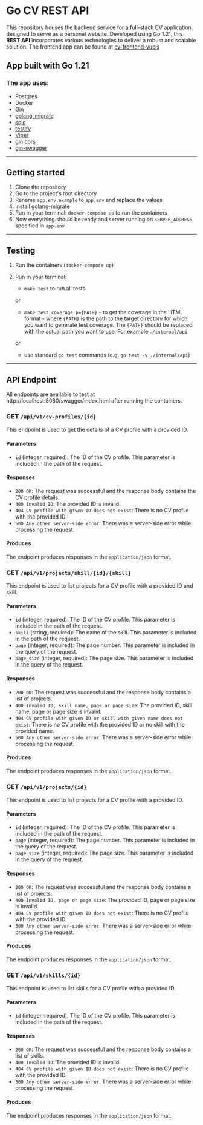 # Go CV REST API


This repository houses the backend service for a full-stack CV application, designed to serve as a personal website. Developed using Go 1.21, this **REST API** incorporates various technologies to deliver a robust and scalable solution.
The frontend app can be found at [cv-frontend-vuejs](https://github.com/aalug/cv-frontend-vuejs)

## App built with Go 1.21

### The app uses:
- Postgres
- Docker
- [Gin](https://github.com/gin-gonic/gin)
- [golang-migrate](https://github.com/golang-migrate/migrate)
- [sqlc](https://github.com/kyleconroy/sqlc)
- [testify](https://github.com/stretchr/testify)
- [Viper](https://github.com/spf13/viper)
- [gin cors](https://github.com/gin-contrib/cors)
- [gin-swagger](https://github.com/swaggo/gin-swagger)
<hr>

## Getting started
1. Clone the repository
2. Go to the project's root directory
3. Rename `app.env.example` to `app.env` and replace the values
4. Install [golang-migrate](https://github.com/golang-migrate/migrate/tree/master/cmd/migrate)
5. Run in your terminal:
`docker-compose up` to run the containers
6. Now everything should be ready and server running on `SERVER_ADDRESS` specified in `app.env`
<hr>

## Testing
1. Run the containers (`docker-compose up`)
2. Run in your terminal:
    - `make test` to run all tests

   or
    - `make test_coverage p={PATH}` - to get the coverage in the HTML format - where `{PATH}` is the path to the target directory for which you want to generate test coverage. The `{PATH}` should be replaced with the actual path you want to use. For example `./internal/api`

   or
    - use standard `go test` commands (e.g. `go test -v ./internal/api`)
<hr>

## API Endpoint
All endpoints are available to test at http://localhost:8080/swagger/index.html after running the containers.


### GET `/api/v1/cv-profiles/{id}`

This endpoint is used to get the details of a CV profile with a provided ID.

#### Parameters

- `id` (integer, required): The ID of the CV profile. This parameter is included in the path of the request.

#### Responses

- `200 OK`: The request was successful and the response body contains the CV profile details.
- `400 Invalid ID`: The provided ID is invalid.
- `404 CV profile with given ID does not exist`: There is no CV profile with the provided ID. 
- `500 Any other server-side error`: There was a server-side error while processing the request.

#### Produces

The endpoint produces responses in the `application/json` format.

### GET `/api/v1/projects/skill/{id}/{skill}`

This endpoint is used to list projects for a CV profile with a provided ID and skill.

#### Parameters

- `id` (integer, required): The ID of the CV profile. This parameter is included in the path of the request.
- `skill` (string, required): The name of the skill. This parameter is included in the path of the request.
- `page` (integer, required): The page number. This parameter is included in the query of the request.
- `page_size` (integer, required): The page size. This parameter is included in the query of the request.

#### Responses

- `200 OK`: The request was successful and the response body contains a list of projects.
- `400 Invalid ID, skill name, page or page size`: The provided ID, skill name, page or page size is invalid. 
- `404 CV profile with given ID or skill with given name does not exist`: There is no CV profile with the provided ID or no skill with the provided name.
- `500 Any other server-side error`: There was a server-side error while processing the request.

#### Produces

The endpoint produces responses in the `application/json` format.

### GET `/api/v1/projects/{id}`

This endpoint is used to list projects for a CV profile with a provided ID.

#### Parameters

- `id` (integer, required): The ID of the CV profile. This parameter is included in the path of the request.
- `page` (integer, required): The page number. This parameter is included in the query of the request.
- `page_size` (integer, required): The page size. This parameter is included in the query of the request.

#### Responses

- `200 OK`: The request was successful and the response body contains a list of projects. 
- `400 Invalid ID, page or page size`: The provided ID, page or page size is invalid.
- `404 CV profile with given ID does not exist`: There is no CV profile with the provided ID.
- `500 Any other server-side error`: There was a server-side error while processing the request.

#### Produces

The endpoint produces responses in the `application/json` format.

### GET `/api/v1/skills/{id}`

This endpoint is used to list skills for a CV profile with a provided ID.

#### Parameters

- `id` (integer, required): The ID of the CV profile. This parameter is included in the path of the request.

#### Responses

- `200 OK`: The request was successful and the response body contains a list of skills. 
- `400 Invalid ID`: The provided ID is invalid.
- `404 CV profile with given ID does not exist`: There is no CV profile with the provided ID.
- `500 Any other server-side error`: There was a server-side error while processing the request.

#### Produces

The endpoint produces responses in the `application/json` format.
